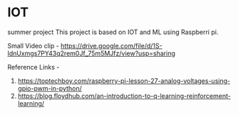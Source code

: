 # IOT
summer project
This project is based on IOT and ML using Raspberri pi.

Small Video clip - 
https://drive.google.com/file/d/1S-IdnUxmgs7PY43q2rem0Jf_75m5MJfz/view?usp=sharing

Reference Links - 
1. https://toptechboy.com/raspberry-pi-lesson-27-analog-voltages-using-gpio-pwm-in-python/
2. https://blog.floydhub.com/an-introduction-to-q-learning-reinforcement-learning/
